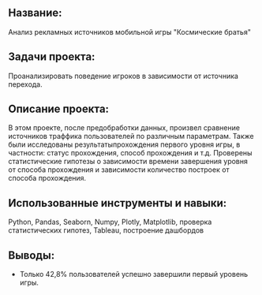 ## Название: 
Анализ рекламных источников мобильной игры "Космические братья"

## Задачи проекта:
Проанализировать поведение игроков в зависимости от источника перехода.

## Описание проекта: 
В этом проекте, после предобработки данных, произвел сравнение источников траффика пользователей по различным параметрам. Также были исследованы результатыпрохождения первого уровня игры, 
в частности: статус прохождения, способ прохождения и т.д. Проверены статистические гипотезы о зависимости времени завершения уровня от способа прохождения и зависимости количество построек от способа прохождения.

## Использованные инструменты и навыки: 
Python, Pandas, Seaborn, Numpy, Plotly, Matplotlib, проверка статистических гипотез, Tableau, построение дашбордов

## Выводы: 
- Только 42,8% пользователей успешно завершили первый уровень игры.
